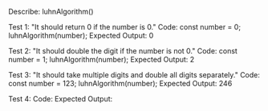 Describe: luhnAlgorithm()

Test 1: "It should return 0 if the number is 0."
Code:
const number = 0;
luhnAlgorithm(number);
Expected Output: 0

Test 2: "It should double the digit if the number is not 0."
Code:
const number = 1;
luhnAlgorithm(number);
Expected Output: 2

Test 3: "It should take multiple digits and double all digits separately."
Code:
const number = 123;
luhnAlgorithm(number);
Expected Output: 246

Test 4: 
Code:
Expected Output: